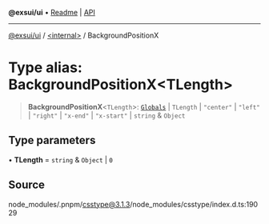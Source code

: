 **@exsui/ui** • [Readme](../../README.md) \| [API](../../globals.md)

***

[@exsui/ui](../../README.md) / [\<internal\>](../README.md) / BackgroundPositionX

# Type alias: BackgroundPositionX\<TLength\>

> **BackgroundPositionX**\<`TLength`\>: [`Globals`](Globals.md) \| `TLength` \| `"center"` \| `"left"` \| `"right"` \| `"x-end"` \| `"x-start"` \| `string` & `Object`

## Type parameters

• **TLength** = `string` & `Object` \| `0`

## Source

node\_modules/.pnpm/csstype@3.1.3/node\_modules/csstype/index.d.ts:19029

